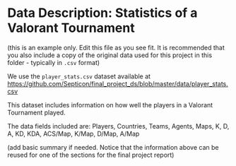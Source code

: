 # Data Description: Statistics of a Valorant Tournament

(this is an example only. Edit this file as you see fit. It is recommended that you also include a copy of the original data used for this project in this folder - typically in `.csv` format)

We use the `player_stats.csv` dataset available at 
<https://github.com/Septicon/final_project_ds/blob/master/data/player_stats.csv>

This dataset includes information on how well the players in a Valorant Tournament played. 

The data fields included are: Players, Countries, Teams, Agents, Maps, K, D, A, KD, KDA, ACS/Map, K/Map, D/Map, A/Map



(add basic summary if needed. Notice that the information above can be reused for one of the sections for the final project report)
